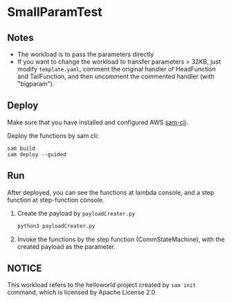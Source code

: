 # SmallParamTest

## Notes
* The workload is to pass the parameters directly
* If you want to change the workload to transfer parameters > 32KB, just modify `template.yaml`, comment the original handler of HeadFunction and TailFunction, and then uncomment the commented handler (with "bigparam").

## Deploy
Make sure that you have installed and configured AWS [sam-cli](https://docs.aws.amazon.com/serverless-application-model/latest/developerguide/serverless-sam-cli-install.html).

Deploy the functions by sam cli:
    
```
sam build
sam deploy --guided
```

## Run
After deployed, you can see the functions at lambda console, and a step function at step-function console.

1. Create the payload by `payloadCreater.py`
    ``` bash
    python3 payloadCreater.py
    ```
2. Invoke the functions by the step function (CommStateMachine), with the created payload as the parameter.

## NOTICE
This workload refers to the helloworld project created by `sam init` command, which is licensed by Apache License 2.0